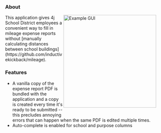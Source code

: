 ### About
<img src="https://github.com/user-attachments/assets/ed0cae14-58e3-4a0a-8708-d47d20a1d0ba" alt="Example GUI" width="300" align="right" style="margin-right: 15px; margin-bottom: 15px;">
This application gives 4j School District employees a convenient way to fill in mileage expense reports without [manually calculating distances between school buildings](https://github.com/inductivekickback/mileage).

### Features
 - A vanilla copy of the expense report PDF is bundled with the application and a copy is created every time it's ready to be submitted -- this precludes annoying errors that can happen when the same PDF is edited multiple times.
 - Auto-complete is enabled for school and purpose columns 
